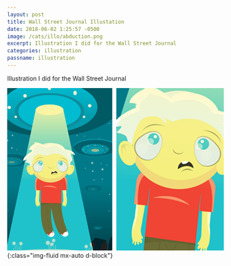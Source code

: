 ```yaml
---
layout: post
title: Wall Street Journal Illustation
date: 2018-06-02 1:25:57 -0500
image: /cats/illo/abduction.png
excerpt: Illustration I did for the Wall Street Journal
categories: illustration
passname: illustration
---
```


Illustration I did for the Wall Street Journal

![image-title-here](/assets/img/cats/illo/abduction.png){:class="img-fluid mx-auto d-block"}
